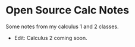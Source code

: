 # Open Source Calc Notes
Some notes from my calculus 1 and 2 classes.
- Edit: Calculus 2 coming soon.
